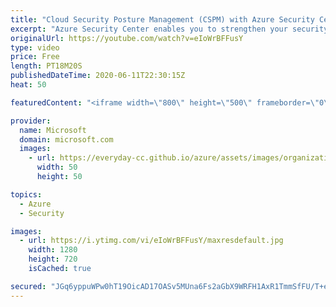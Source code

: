 ```yaml
---
title: "Cloud Security Posture Management (CSPM) with Azure Security Center | Azure Friday"
excerpt: "Azure Security Center enables you to strengthen your security posture. Yuri Diogenes joins Scott Hanselman to show how Security Center helps you identify and perform the hardening tasks recommended as security best practices and implement them across your machines, data services, and apps.  0:00 - Intro"
originalUrl: https://youtube.com/watch?v=eIoWrBFFusY
type: video
price: Free
length: PT18M20S
publishedDateTime: 2020-06-11T22:30:15Z
heat: 50

featuredContent: "<iframe width=\"800\" height=\"500\" frameborder=\"0\" src=\"https://www.youtube.com/embed/eIoWrBFFusY\" allow=\"accelerometer; autoplay; encrypted-media; gyroscope; picture-in-picture\" allowfullscreen></iframe>"

provider:
  name: Microsoft
  domain: microsoft.com
  images:
    - url: https://everyday-cc.github.io/azure/assets/images/organizations/microsoft.com-50x50.jpg
      width: 50
      height: 50

topics:
  - Azure
  - Security

images:
  - url: https://i.ytimg.com/vi/eIoWrBFFusY/maxresdefault.jpg
    width: 1280
    height: 720
    isCached: true

secured: "JGq6yppuWPw0hT19OicAD17OASv5MUna6Fs2aGbX9WRFH1AxR1TmmSfFU/T+enwqZ0GIrgLQXdwHAoEEBrHOTb35rAIObGrL1xaEIP08bFApIaAjIyjnPqmgEr537Q7zmFBYqFp0XjnQ3sJJq4vk8hje1BircOwdPCwRWy1iO9yfWb7crhwIMVj6CXpSrIBETCabE3vZpjrPvMleGw9LtpvZv4bssMYpvp6HhnjT+E0VtxwIbICKPOBwSxR5r+XDuHNedF2cJ8SccJEeD/yK13nKurnGRLrMk7AdYd7uinfh8Hx1feob5TL26QcmWUFp81Y0TkXcMebEoQNyn6TtnX2r1go7q1vUiklAGaQkfSgu/KYb56zzrjDzNieKzfYFdV2UJ3+1sg9UbkbwDuBRZEjf+tn1GtE9fwoE4UbGvv4=;kfLhI3Xm7mz7uff103mlGA=="
---
```


